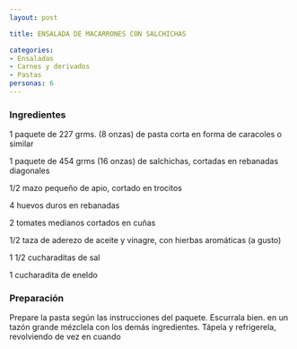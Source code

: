 ```yaml
---
layout: post

title: ENSALADA DE MACARRONES CON SALCHICHAS

categories:
- Ensaladas
- Carnes y derivados
- Pastas
personas: 6 
---
```

<h3>Ingredientes</h3>
1 paquete de 227 grms. (8 onzas) de pasta corta en forma de caracoles o similar

1 paquete de 454 grms (16 onzas) de salchichas, cortadas en rebanadas diagonales

1/2 mazo pequeño de apio, cortado en trocitos

4 huevos duros en rebanadas

2 tomates medianos cortados en cuñas

1/2 taza de aderezo de aceite y vinagre, con hierbas aromáticas (a gusto)

1 1/2 cucharaditas de sal

1 cucharadita de eneldo

<h3>Preparación</h3>
Prepare la pasta según las instrucciones del paquete.  Escurrala bien.  en un tazón grande mézclela con los demás ingredientes.  Tápela y refrigerela, revolviendo de vez en cuando
